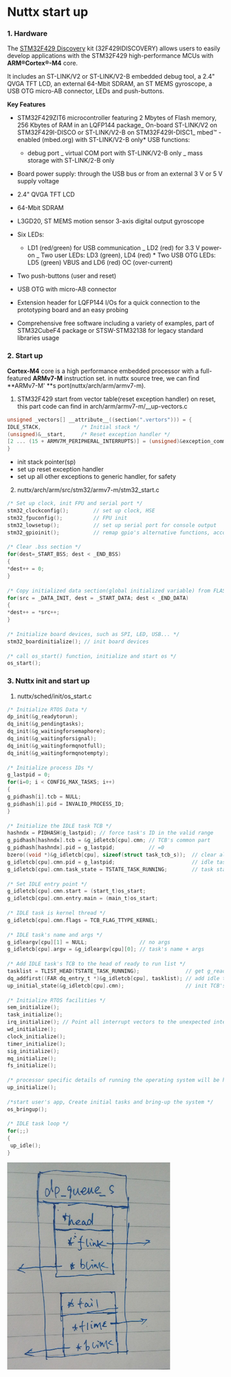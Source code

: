 # Nuttx start up

### 1. Hardware

The [STM32F429 Discovery](http://www.st.com/content/st_com/en/products/evaluation-tools/product-evaluation-tools/mcu-eval-tools/stm32-mcu-eval-tools/stm32-mcu-discovery-kits/32f429idiscovery.html) kit \(32F429IDISCOVERY\) allows users to easily develop applications with the STM32F429 high-performance MCUs with **ARM®Cortex®-M4** core.

It includes an ST-LINK\/V2 or ST-LINK\/V2-B embedded debug tool, a 2.4" QVGA TFT LCD, an external 64-Mbit SDRAM, an ST MEMS gyroscope, a USB OTG micro-AB connector, LEDs and push-buttons.

**Key Features**

* STM32F429ZIT6 microcontroller featuring 2 Mbytes of Flash memory, 256 Kbytes of RAM in an LQFP144 package_ On-board ST-LINK\/V2 on STM32F429I-DISCO or ST-LINK\/V2-B on STM32F429I-DISC1_ mbed™ -enabled \(mbed.org\) with ST-LINK\/V2-B only\* USB functions:

  * debug port _ virtual COM port with ST-LINK\/V2-B only _ mass storage with ST-LINK\/2-B only

* Board power supply: through the USB bus or from an external 3 V or 5 V supply voltage

* 2.4" QVGA TFT LCD

* 64-Mbit SDRAM

* L3GD20, ST MEMS motion sensor 3-axis digital output gyroscope

* Six LEDs:

  * LD1 \(red\/green\) for USB communication _ LD2 \(red\) for 3.3 V power-on _ Two user LEDs: LD3 \(green\), LD4 \(red\) \* Two USB OTG LEDs: LD5 \(green\) VBUS and LD6 \(red\) OC \(over-current\)

* Two push-buttons \(user and reset\)

* USB OTG with micro-AB connector

* Extension header for LQFP144 I\/Os for a quick connection to the prototyping board and an easy probing

* Comprehensive free software including a variety of examples, part of STM32CubeF4 package or STSW-STM32138 for legacy standard libraries usage


### 2. Start up

**Cortex-M4** core is a high performance embedded processor with a full-featured **ARMv7-M** instruction set. in nuttx source tree, we can find **ARMv7-M' **s port\(nuttx\/arch\/arm\/armv7-m\).

1. STM32F429 start from vector table\(reset exception handler\) on reset, this part code can find in arch\/arm\/armv7-m\/\_\_up-vectors.c

  ```c
  unsigned _vectors[] __attribute__((section(".vertors"))) = {
  IDLE_STACK,             /* Initial stack */
  (unsigned)&__start,     /* Reset exception handler */
  [2 ... (15 + ARMV7M_PERIPHERAL_INTERRUPTS)] = (unsigned)&exception_common  /* all others point to genertic handler */
  } 
  ```

  * init stack pointer\(sp\)
  * set up reset exception handler
  * set up all other exceptions to generic handler, for safety

2. nuttx\/arch\/arm\/src\/stm32\/armv7-m\/stm32\_start.c

  ```c
  /* Set up clock, init FPU and serial port */
  stm32_clockconfig();        // set up clock, HSE
  stm32_fpuconfig();          // FPU init
  stm32_lowsetup();           // set up serial port for console output
  stm32_gpioinit();           // remap gpio's alternative functions, accoring to .confi

  /* Clear .bss section */
  for(dest=_START_BSS; dest < _END_BSS)
  {
  *dest++ = 0;
  }

  /* Copy initialized data section(global initialized variable) from FLASH to SRAM */
  for(src = _DATA_INIT, dest = _START_DATA; dest < _END_DATA)
  {
  *dest++ = *src++;
  }

  /* Initialize board devices, such as SPI, LED, USB... */
  stm32_boardinitialize(); // init board devices

  /* call os_start() function, initialize and start os */
  os_start();
  ```


### 3. Nuttx init and start up

1. nuttx\/sched\/init\/os\_start.c

  ```c
  /* Initialize RTOS Data */
  dp_init(&g_readytorun);
  dq_init(&g_pendingtasks);
  dq_init(&g_waitingforsemaphore);
  dq_init(&g_waitingforsignal);
  dq_init(&g_waitingformqnotfull);
  dq_init(&g_waitingformqnotempty);

  /* Initialize process IDs */
  g_lastpid = 0;
  for(i=0; i < CONFIG_MAX_TASKS; i++)
  {
  g_pidhash[i].tcb = NULL;
  g_pidhash[i].pid = INVALID_PROCESS_ID;
  }

  /* Initialize the IDLE task TCB */
  hashndx = PIDHASH(g_lastpid); // force task's ID in the valid range
  g_pidhash[hashndx].tcb = &g_idletcb[cpu].cmn; // TCB's common part
  g_pidhash[hashndx].pid = g_lastpid;           // =0
  bzero((void *)&g_idletcb[cpu], sizeof(struct task_tcb_s));  // clear all fileds
  g_idletcb[cpu].cmn.pid = g_lastpid;                         // idle task's PID
  g_idletcb[cpu].cmn.task_state = TSTATE_TASK_RUNNING;        // task state

  /* Set IDLE entry point */
  g_idletcb[cpu].cmn.start = (start_t)os_start;
  g_idletcb[cpu].cmn.entry.main = (main_t)os_start;

  /* IDLE task is kernel thread */
  g_idletcb[cpu].cmn.flags = TCB_FLAG_TTYPE_KERNEL;

  /* IDLE task's name and args */
  g_idleargv[cpu][1] = NULL;                 // no args
  g_idletcb[cpu].argv = &g_idleargv[cpu][0]; // task's name + args

  /* Add IDLE task's TCB to the head of ready to run list */
  tasklist = TLIST_HEAD(TSTATE_TASK_RUNNING);               // get g_readytorun list
  dq_addfirst((FAR dq_entry_t *)&g_idletcb[cpu], tasklist); // add idle task's TCB into g_readytorun list
  up_initial_state(&g_idletcb[cpu].cmn);                    // init TCB's processor-specific registers part

  /* Initialize RTOS facilities */
  sem_initialize();
  task_initialize();
  irq_initialize(); // Point all interrupt vectors to the unexpected interrupt
  wd_initialize();
  clock_initialize();
  timer_initialize();
  sig_initialize();
  mq_initialize();
  fs_initialize();

  /* processor specific details of running the operating system will be handled here */
  up_initialize();

  /*start user's app, Create initial tasks and bring-up the system */
  os_bringup();

  /* IDLE task loop */
  for(;;)
  {
   up_idle();
  }
  ```

  ![](/assets/dp_queue_s.png)

